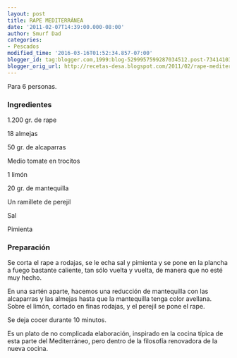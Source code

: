 ```yaml
---
layout: post
title: RAPE MEDITERRÁNEA
date: '2011-02-07T14:39:00.000-08:00'
author: Smurf Dad
categories:
- Pescados
modified_time: '2016-03-16T01:52:34.857-07:00'
blogger_id: tag:blogger.com,1999:blog-5299957599287034512.post-7341410374054484081
blogger_orig_url: http://recetas-desa.blogspot.com/2011/02/rape-mediterranea.html
---
```


Para 6 personas.

<h3>Ingredientes</h3>
1.200 gr. de rape

18 almejas

50 gr. de alcaparras

Medio tomate en trocitos

1 limón

20 gr. de mantequilla

Un ramillete de perejil

Sal

Pimienta

<h3>Preparación</h3>
Se corta el rape a rodajas, se le echa sal y pimienta y se pone en la plancha a fuego bastante caliente, tan sólo vuelta y vuelta, de manera que no esté muy hecho.



En una sartén aparte, hacemos una reducción de mantequilla con las alcaparras y las almejas hasta que la mantequilla tenga color avellana. Sobre el limón, cortado en finas rodajas, y el perejil se pone el rape.



Se deja cocer durante 10 minutos.

Es un plato de no complicada elaboración, inspirado en la cocina típica de esta parte del Mediterráneo, pero dentro de la filosofía renovadora de la nueva cocina.